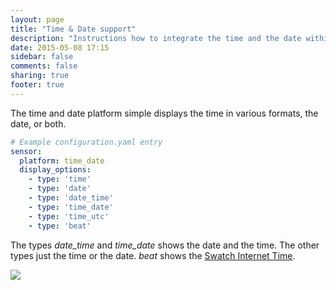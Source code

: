```yaml
---
layout: page
title: "Time & Date support"
description: "Instructions how to integrate the time and the date within Home Assistant."
date: 2015-05-08 17:15
sidebar: false
comments: false
sharing: true
footer: true
---
```


The time and date platform simple displays the time in various formats, the date, or both.

```yaml
# Example configuration.yaml entry
sensor:
  platform: time_date
  display_options:
    - type: 'time'
    - type: 'date'
    - type: 'date_time'
    - type: 'time_date'
    - type: 'time_utc'
    - type: 'beat'
```

The types *date_time* and *time_date* shows the date and the time. The other types just the time or the date. *beat* shows the [Swatch Internet Time](http://www.swatch.com/en_us/internet-time).

<p class='img'>
  <img src='{{site_root}}/images/screenshots/time_date.png' />
</p>

